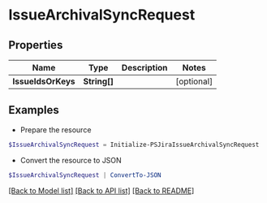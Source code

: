 # IssueArchivalSyncRequest
## Properties

Name | Type | Description | Notes
------------ | ------------- | ------------- | -------------
**IssueIdsOrKeys** | **String[]** |  | [optional] 

## Examples

- Prepare the resource
```powershell
$IssueArchivalSyncRequest = Initialize-PSJiraIssueArchivalSyncRequest  -IssueIdsOrKeys null
```

- Convert the resource to JSON
```powershell
$IssueArchivalSyncRequest | ConvertTo-JSON
```

[[Back to Model list]](../README.md#documentation-for-models) [[Back to API list]](../README.md#documentation-for-api-endpoints) [[Back to README]](../README.md)

